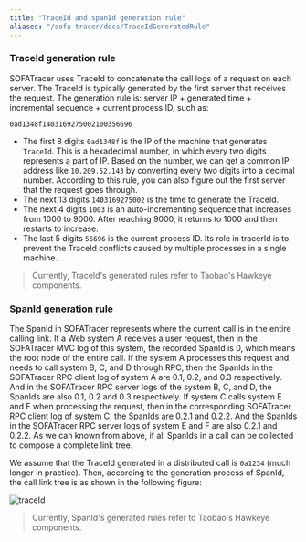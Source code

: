 ```yaml
---
title: "TraceId and spanId generation rule"
aliases: "/sofa-tracer/docs/TraceIdGeneratedRule"
---
```


### TraceId generation rule

SOFATracer uses TraceId to concatenate the call logs of a request on each server. The TraceId is typically generated by the first server that receives the request. The generation rule is: server IP + generated time + incremental sequence + current process ID, such as:

```text
0ad1348f1403169275002100356696
```

- The first 8 digits `0ad1348f` is the IP of the machine that generates `TraceId`. This is a hexadecimal number, in which every two digits represents a part of IP. Based on the number, we can get a common IP address like `10.209.52.143` by converting every two digits into a decimal number. According to this rule, you can also figure out the first server that the request goes through.
- The next 13 digits `1403169275002` is the time to generate the TraceId.
- The next 4 digits `1003` is an auto-incrementing sequence that increases from 1000 to 9000. After reaching 9000, it returns to 1000 and then restarts to increase.
- The last 5 digits `56696` is the current process ID. Its role in tracerId is to prevent the TraceId conflicts caused by multiple processes in a single machine.

> Currently, TraceId's generated rules refer to Taobao's Hawkeye components.

### SpanId generation rule

The SpanId in SOFATracer represents where the current call is in the entire calling link. If a Web system A receives a user request, then in the SOFATracer MVC log of this system, the recorded SpanId is 0, which means the root node of the entire call. If the system A processes this request and needs to call system B, C, and D through RPC, then the SpanIds in the SOFATracer RPC client log of system A are 0.1, 0.2, and 0.3 respectively. And in the SOFATracer RPC server logs of the system B, C, and D, the SpanIds are also 0.1, 0.2 and 0.3 respectively. If system C calls system E and F when processing the request, then in the corresponding SOFATracer RPC client log of system C, the SpanIds are 0.2.1 and 0.2.2. And the SpanIds in the SOFATracer RPC server logs of system E and F are also 0.2.1 and 0.2.2. As we can known from above, if all SpanIds in a call can be collected to compose a complete link tree.

We assume that the TraceId generated in a distributed call is `0a1234` (much longer in practice). Then, according to the generation process of SpanId, the call link tree is as shown in the following figure:

![traceId](https://gw.alipayobjects.com/mdn/rms_432828/afts/img/A*bF9uQJdD2v4AAAAAAAAAAABjARQnAQ)

> Currently, SpanId's generated rules refer to Taobao's Hawkeye components.
